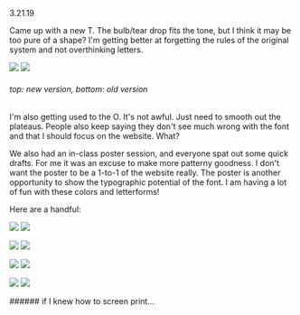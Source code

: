 <a name="03.21.19"></a>

<span class="log_date">3.21.19</span>

Came up with a new T. The bulb/tear drop fits the tone, but I think it may be too pure of a shape? I'm getting better at forgetting the rules of the original system and not overthinking letters.

![](images/03.21.19_t.jpg)
![](images/03.21.19_t2.jpg)
###### top: new version, bottom: old version

I'm also getting used to the O. It's not awful. Just need to smooth out the plateaus. People also keep saying they don't see much wrong with the font and that I should focus on the website. What?

We also had an in-class poster session, and everyone spat out some quick drafts. For me it was an excuse to make more patterny goodness. I don't want the poster to be a 1-to-1 of the website really. The poster is another opportunity to show the typographic potential of the font. I am having a lot of fun with these colors and letterforms!

Here are a handful:

<p class="fill"><img class="half_left" src="images/03.21.19_1a.jpg">
<img class="half_right" src="images/03.21.19_1b.jpg"></p>

<p class="fill"><img class="half_left" src="images/03.21.19_2a.jpg">
<img class="half_right" src="images/03.21.19_2b.jpg"></p>

<p class="fill"><img class="half_left" src="images/03.21.19_3a.jpg">
<img class="half_right" src="images/03.21.19_3b.jpg"></p>
<p class="fill"><img class="half_left" src="images/03.21.19_3c.jpg">
<img class="half_right" src="images/03.21.19_3d.jpg"></p>
###### if I knew how to screen print…
